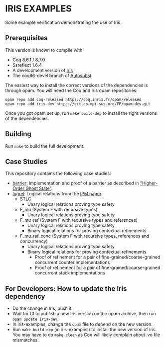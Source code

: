 # IRIS EXAMPLES

Some example verification demonstrating the use of Iris.

## Prerequisites

This version is known to compile with:

 - Coq 8.6.1 / 8.7.0
 - Ssreflect 1.6.4
 - A development version of [Iris](https://gitlab.mpi-sws.org/FP/iris-coq/)
 - The coq86-devel branch of [Autosubst](https://github.com/uds-psl/autosubst)

The easiest way to install the correct versions of the dependencies is through
opam.  You will need the Coq and Iris opam repositories:

    opam repo add coq-released https://coq.inria.fr/opam/released
    opam repo add iris-dev https://gitlab.mpi-sws.org/FP/opam-dev.git

Once you got opam set up, run `make build-dep` to install the right versions
of the dependencies.

## Building

Run `make` to build the full development.

## Case Studies

This repository contains the following case studies:

* [barrier](theories/barrier): Implementation and proof of a barrier as
  described in ["Higher-Order Ghost State"](http://doi.acm.org/10.1145/2818638).
* [logrel](theories/logrel): Logical relations from the
  [IPM paper](http://doi.acm.org/10.1145/3093333.3009855):
  - STLC
    * Unary logical relations proving type safety
  - F_mu (System F with recursive types)
    * Unary logical relations proving type safety
  - F_mu_ref (System F with recursive types and references)
    * Unary logical relations proving type safety
    * Binary logical relations for proving contextual refinements
  - F_mu_ref_conc (System F with recursive types, references and concurrency)
    * Unary logical relations proving type safety
    * Binary logical relations for proving contextual refinements
      - Proof of refinement for a pair of fine-grained/coarse-grained concurrent counter implementations
      - Proof of refinement for a pair of fine-grained/coarse-grained concurrent stack implementations

## For Developers: How to update the Iris dependency

* Do the change in Iris, push it.
* Wait for CI to publish a new Iris version on the opam archive, then run
  `opam update iris-dev`.
* In iris-examples, change the `opam` file to depend on the new version.
* Run `make build-dep` (in iris-examples) to install the new version of Iris.
  You may have to do `make clean` as Coq will likely complain about .vo file
  mismatches.
